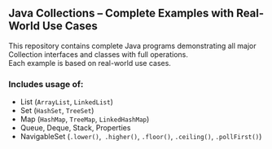 ## Java Collections – Complete Examples with Real-World Use Cases

This repository contains complete Java programs demonstrating all major Collection interfaces and classes with full operations.  
Each example is based on real-world use cases.

### Includes usage of:

- List (`ArrayList`, `LinkedList`)  
- Set (`HashSet`, `TreeSet`)  
- Map (`HashMap`, `TreeMap`, `LinkedHashMap`)  
- Queue, Deque, Stack, Properties
- NavigableSet (`.lower()`,` .higher()`, `.floor()`, `.ceiling()`, `.pollFirst()`)
